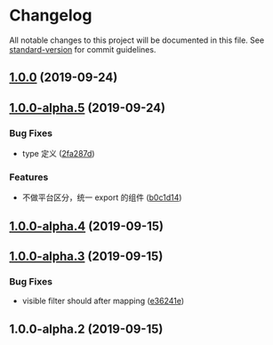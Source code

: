 # Changelog

All notable changes to this project will be documented in this file. See [standard-version](https://github.com/conventional-changelog/standard-version) for commit guidelines.

## [1.0.0](https://github.com/remaxjs/remax-window/compare/v1.0.0-alpha.5...v1.0.0) (2019-09-24)

## [1.0.0-alpha.5](https://github.com/remaxjs/remax-window/compare/v1.0.0-alpha.4...v1.0.0-alpha.5) (2019-09-24)


### Bug Fixes

* type 定义 ([2fa287d](https://github.com/remaxjs/remax-window/commit/2fa287d))


### Features

* 不做平台区分，统一 export 的组件 ([b0c1d14](https://github.com/remaxjs/remax-window/commit/b0c1d14))

## [1.0.0-alpha.4](https://github.com/remaxjs/remax-window/compare/v1.0.0-alpha.3...v1.0.0-alpha.4) (2019-09-15)

## [1.0.0-alpha.3](https://github.com/remaxjs/remax-window/compare/v1.0.0-alpha.2...v1.0.0-alpha.3) (2019-09-15)


### Bug Fixes

* visible filter should after mapping ([e36241e](https://github.com/remaxjs/remax-window/commit/e36241e))

## 1.0.0-alpha.2 (2019-09-15)
